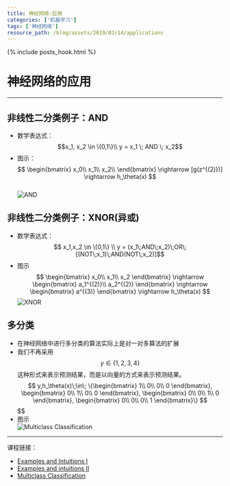 ```yaml
---
title: 神经网络:应用 
categories: ['机器学习']
tags: ['神经网络']
resource_path: /blog/assets/2019/03/14/applications
---
```


{% include posts_hook.html %}

神经网络的应用
===

---

非线性二分类例子：AND
---

* 数学表达式：  
  $$x_1, x_2 \in \{0,1\}\\
  y = x_1 \; AND \; x_2$$
* 图示：  
  $$
  \begin{bmatrix}
  x_0\\ x_1\\ x_2\\
  \end{bmatrix}
  \rightarrow
  [g(z^{(2)})]
  \rightarrow
  h_\theta(x)
  $$  
  ![AND]({{page.resource_path}}/and.png)

非线性二分类例子：XNOR(异或)
---

* 数学表达式：  
  $$ x_1,x_2 \in \{0,1\} \\
  y = (x_1\;AND\;x_2)\;OR\;[(NOT\;x_1)\;AND(NOT\;x_2)]$$
* 图示  
  $$
  \begin{bmatrix}
  x_0\\ x_1\\ x_2
  \end{bmatrix}
  \rightarrow
  \begin{bmatrix}
  a_1^{(2)}\\
  a_2^{(2)}
  \end{bmatrix}
  \rightarrow
  \begin{bmatrix}
  a^{(3)}
  \end{bmatrix}
  \rightarrow
  h_\theta(x)
  $$
  ![XNOR]({{page.resource_path}}/xnor.png)

多分类
---

* 在神经网络中进行多分类的算法实际上是对一对多算法的扩展
* 我们不再采用$$y \in \{1,2,3,4\}$$这种形式来表示预测结果，而是以向量的方式来表示预测结果。
  $$ y,h_\theta(x)\;\in\;
  \{\begin{bmatrix}
  1\\ 0\\ 0\\ 0
  \end{bmatrix},
  \begin{bmatrix}
  0\\ 1\\ 0\\ 0
  \end{bmatrix},
  \begin{bmatrix}
  0\\ 0\\ 1\\ 0
  \end{bmatrix},
  \begin{bmatrix}
  0\\ 0\\ 0\\ 1
  \end{bmatrix}\}
  $$
  $$
  $$
  $$
* 图示  
  ![Multiclass Classification]({{page.resource_path}}/multiclass.png)

- - -

课程链接：  

* [Examples and Intuitions I](https://www.coursera.org/learn/machine-learning/lecture/rBZmG/examples-and-intuitions-i)
* [Examples and intuitions II](https://www.coursera.org/learn/machine-learning/lecture/solUx/examples-and-intuitions-ii)
* [Multiclass Classification](https://www.coursera.org/learn/machine-learning/lecture/gFpiW/multiclass-classification)